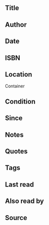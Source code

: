 ## Title 
## Author
## Date
## ISBN
## Location
Container
## Condition
## Since
## Notes
## Quotes
## Tags
## Last read
## Also read by
## Source

